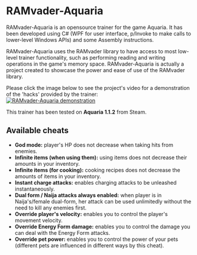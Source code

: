 # RAMvader-Aquaria
RAMvader-Aquaria is an opensource trainer for the game Aquaria. It has been developed using C# (WPF for user interface, p/Invoke to make calls to lower-level Windows APIs) and some Assembly instructions.

RAMvader-Aquaria uses the RAMvader library to have access to most low-level trainer functionality, such as performing reading and writing operations in the game's memory space. RAMvader-Aquaria is actually a project created to showcase the power and ease of use of the RAMvader library.

Please click the image below to see the project's video for a demonstration of the 'hacks' provided by the trainer:<br />
[![RAMvader-Aquaria demonstration](https://vinicius-ras.github.io/ramvader-aquaria/VideoScreenshot.jpg)](https://youtu.be/L7Jjingk3p8 "RAMvader-Aquaria demonstration")

This trainer has been tested on **Aquaria 1.1.2** from Steam.

## Available cheats ##
* **God mode:** player's HP does not decrease when taking hits from enemies.
* **Infinite items (when using them):** using items does not decrease their amounts in your inventory.
* **Infinite items (for cooking):** cooking recipes does not decrease the amounts of items in your inventory.
* **Instant charge attacks:** enables charging attacks to be unleashed instantaneously.
* **Dual form / Naija attacks always enabled:** when player is in Naija's/female dual-form, her attack can be used unlimitedly without the need to kill any enemies first.
* **Override player's velocity:** enables you to control the player's movement velocity.
* **Override Energy Form damage:** enables you to control the damage you can deal with the Energy Form attacks.
* **Override pet power:** enables you to control the power of your pets (different pets are influenced in different ways by this cheat).

